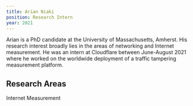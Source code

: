 ```yaml
---
title: Arian Niaki
position: Research Intern
year: 2021
---
```

Arian is a PhD candidate at the University of Massachusetts, Amherst. His research interest broadly lies in the areas of networking and Internet measurement. He was an intern at Cloudflare between June-August 2021 where he worked on the worldwide deployment of a traffic tampering measurement platform.

## Research Areas
Internet Measurement

